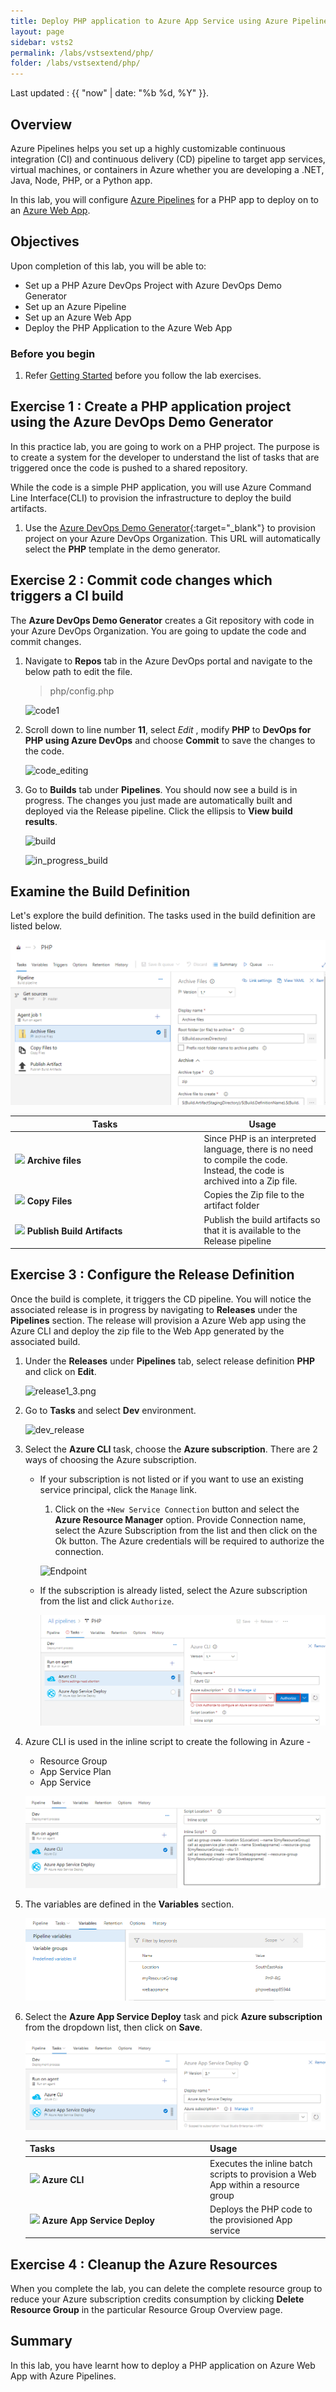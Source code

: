 ```yaml
---
title: Deploy PHP application to Azure App Service using Azure Pipelines
layout: page
sidebar: vsts2
permalink: /labs/vstsextend/php/
folder: /labs/vstsextend/php/
---
```


Last updated : {{ "now" | date: "%b %d, %Y" }}.
## Overview

Azure Pipelines helps you set up a highly customizable continuous integration (CI) and continuous delivery (CD) pipeline to target app services, virtual machines, or containers in Azure whether  you are developing a .NET, Java, Node, PHP, or a Python app.   

In this lab, you will configure [Azure Pipelines](https://azure.microsoft.com/en-us/services/devops/pipelines/) for a PHP app to deploy on to an [Azure Web App](https://docs.microsoft.com/en-us/azure/app-service/app-service-web-overview).

## Objectives

Upon completion of this lab, you will be able to:

  * Set up a PHP Azure DevOps Project with Azure DevOps Demo Generator
  * Set up an Azure Pipeline
  * Set up an Azure Web App
  * Deploy the PHP Application to the Azure Web App


### Before you begin

1. Refer [Getting Started](../setup/readme/) before you follow the lab exercises.

## Exercise 1 : Create a PHP application project using the Azure DevOps Demo Generator

In this practice lab, you are going to work on a PHP project. The purpose is to create a system for the developer to understand the list of tasks that are triggered once the code is pushed to a shared repository.

While the code is a simple PHP application, you will use Azure Command Line Interface(CLI) to provision the infrastructure to deploy the build artifacts.

1. Use the [Azure DevOps Demo Generator](https://azuredevopsdemogenerator.azurewebsites.net/?TemplateId=77365&Name=PHP){:target="_blank"} to provision project on your Azure DevOps Organization. This URL will automatically select the **PHP** template in the demo generator.

## Exercise 2 : Commit code changes which triggers a CI build

The **Azure DevOps Demo Generator** creates a Git repository with code in your Azure DevOps Organization. You are going to update the code and commit changes. 

1. Navigate to **Repos** tab in the Azure DevOps portal and navigate to the below path to edit the file.

   >php/config.php

   ![code1](images/Repos1_5.png)

1. Scroll down to line number **11**, select *Edit*  , modify **PHP** to **DevOps for PHP using Azure DevOps** and choose **Commit** to save the changes to the code.

   ![code_editing](images/Repos2_2.png)

1. Go to **Builds** tab under **Pipelines**. You should now see a build is in progress. The changes you just made are automatically built and deployed via the Release pipeline. Click the ellipsis to **View build results**.

   ![build](images/build1.png)

   ![in_progress_build](images/Buildcomplete10.png)


## Examine the Build Definition

   Let's explore the build definition. The tasks used in the build definition are listed below.

   ![Build Definition](images/builddef.png)

   <table width="70%">
    <thead>
      <tr>
        <th width="60%"><b>Tasks</b></th>
        <th><b>Usage</b></th>
      </tr>
    </thead>
    <tr>
      <td><img src="images/Archive.png"> <b>Archive files</b></td>
      <td>Since PHP is an interpreted language, there is no need to compile the code. Instead, the code is archived into a Zip file.</td>
    </tr>
    <tr>
      <td><img src="images/copyfiles.png"> <b>Copy Files</b></td>
      <td>Copies the Zip file to the artifact folder</td>
    </tr>
    <tr>
      <td><img src="images/PublishArtifact.png"> <b>Publish Build Artifacts</b></td>
      <td>Publish the build artifacts so that it is available to the Release pipeline</td>
    </tr>
   </table>


## Exercise 3 : Configure the Release Definition

Once the build is complete, it triggers the CD pipeline. You will notice the associated release is in progress by navigating to **Releases** under the **Pipelines** section. The release will provision a Azure Web app using the Azure CLI and deploy the zip file to the Web App generated by the associated build.


1. Under the **Releases** under **Pipelines** tab, select release definition **PHP** and click on **Edit**.

    ![release1_3.png](images/release1_3.png)

1. Go to **Tasks** and select **Dev** environment.

   ![dev_release](images/dev1_4.png)

1. Select the **Azure CLI** task, choose the **Azure subscription**. There are 2 ways of choosing the Azure subscription.
   
    * If your subscription is not listed or if you want to use an existing service principal, click the `Manage` link. 

        1. Click on the `+New Service Connection` button and select the **Azure Resource Manager** option. Provide Connection name, select the Azure Subscription from the list and then click on the Ok button. The Azure credentials will be required to authorize the connection.

        ![Endpoint](images/endpoint_creation.png)

    * If the subscription is already listed, select the Azure subscription from the list and click `Authorize`.

        ![Authorize](images/authorize.png)

1. Azure CLI is used in the inline script to create the following in Azure - 

    * Resource Group
    * App Service Plan
    * App Service

    ![Deployment Location](images/cliscript.png)

1. The variables are defined in the **Variables** section.

    ![Variables](images/variables.png)

1. Select the **Azure App Service Deploy** task and pick **Azure subscription** from the dropdown list, then click on **Save**. 

    ![Deployment Slot](images/dev6.png)    

   <table width="70%">
    <thead>
      <tr>
        <th width="60%"><b>Tasks</b></th>
        <th><b>Usage</b></th>
      </tr>
    </thead>
    <tr>
      <td><img src="images/azure_resource.png"> <b>Azure CLI</b></td>
      <td>Executes the inline batch scripts to provision a Web App within a resource group</td>
    </tr>
    <tr>
      <td><img src="images/webapp.png"> <b>Azure App Service Deploy</b></td>
      <td>Deploys the PHP code to the provisioned App service</td>
    </tr>
   </table>

## Exercise 4 : Cleanup the Azure Resources

When you complete the lab, you can delete the complete resource group to reduce your Azure subscription credits consumption by clicking **Delete Resource Group** in the particular Resource Group Overview page.

## Summary

In this lab, you have learnt how to deploy a PHP application on Azure Web App with Azure Pipelines.

